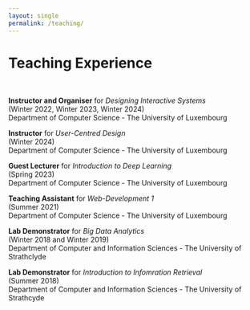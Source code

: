 ```yaml
---
layout: single
permalink: /teaching/
---
```


<h1> Teaching Experience </h1>

<br>

<b>Instructor and Organiser</b> for <i>Designing Interactive Systems</i> <br>
(Winter 2022,  Winter 2023, Winter 2024) <br>
Department of Computer Science - The University of Luxembourg <br>

<b>Instructor</b> for <i>User-Centred Design</i>  <br>
(Winter 2024)<br>
Department of Computer Science - The University of Luxembourg <br>

<b>Guest Lecturer</b> for <i>Introduction to Deep Learning</i> <br>
(Spring 2023)<br>
Department of Computer Science - The University of Luxembourg <br>

<b>Teaching Assistant</b> for <i>Web-Development 1</i>  <br>
(Summer 2021)<br>
Department of Computer Science - The University of Luxembourg <br>

<b>Lab Demonstrator</b> for <i>Big Data Analytics</i> <br>
(Winter 2018 and Winter 2019)<br>
Department of Computer and Information Sciences - The University of Strathclyde <br>

<b>Lab Demonstrator</b> for <i>Introduction to Infomration Retrieval</i><br>
(Summer 2018)<br>
Department of Computer and Information Sciences - The University of Strathcyde <br>
